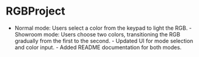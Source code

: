 # RGBProject
- Normal mode: Users select a color from the keypad to light the RGB. - Showroom mode: Users choose two colors, transitioning the RGB gradually from the first to the second. - Updated UI for mode selection and color input.  - Added README documentation for both modes.
